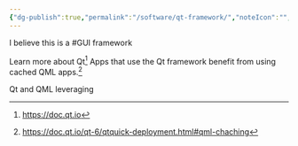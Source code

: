 ```yaml
---
{"dg-publish":true,"permalink":"/software/qt-framework/","noteIcon":"","created":"2025-05-20T09:18:17.380-05:00"}
---
```


I believe this is a #GUI framework

Learn more about Qt[^1]
Apps that use the Qt framework benefit from using cached QML apps.[^2]

[^1]:https://doc.qt.io
[^2]:https://doc.qt.io/qt-6/qtquick-deployment.html#qml-chaching

Qt and QML leveraging